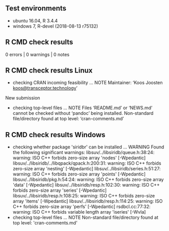 ## Test environments
* ubuntu 16.04, R 3.4.4
* windows 7, R-devel (2018-08-13 r75132)

## R CMD check results
0 errors | 0 warnings | 0 notes

## R CMD check results Linux

* checking CRAN incoming feasibility ... NOTE
Maintainer: ‘Koos Joosten <koos@transceptor.technology>’

New submission
* checking top-level files ... NOTE
Files ‘README.md’ or ‘NEWS.md’ cannot be checked without ‘pandoc’ being installed.
Non-standard file/directory found at top level:
  ‘cran-comments.md’


## R CMD check results Windows

* checking whether package 'siridbr' can be installed ... WARNING
Found the following significant warnings:
  libsuv/../libsiridb/queue.h:38:24: warning: ISO C++ forbids zero-size array 'nodes' [-Wpedantic]
  libsuv/../libsiridb/../libqpack/qpack.h:200:31: warning: ISO C++ forbids zero-size array 'nesting' [-Wpedantic]
  libsuv/../libsiridb/series.h:51:27: warning: ISO C++ forbids zero-size array 'points' [-Wpedantic]
  libsuv/../libsiridb/pkg.h:54:24: warning: ISO C++ forbids zero-size array 'data' [-Wpedantic]
  libsuv/../libsiridb/resp.h:102:30: warning: ISO C++ forbids zero-size array 'series' [-Wpedantic]
  libsuv/../libsiridb/resp.h:108:25: warning: ISO C++ forbids zero-size array 'items' [-Wpedantic]
  libsuv/../libsiridb/resp.h:114:25: warning: ISO C++ forbids zero-size array 'perfs' [-Wpedantic]
  rsdbcl.cc:77:32: warning: ISO C++ forbids variable length array 'iseries' [-Wvla]
* checking top-level files ... NOTE
Non-standard file/directory found at top level:
  'cran-comments.md'
